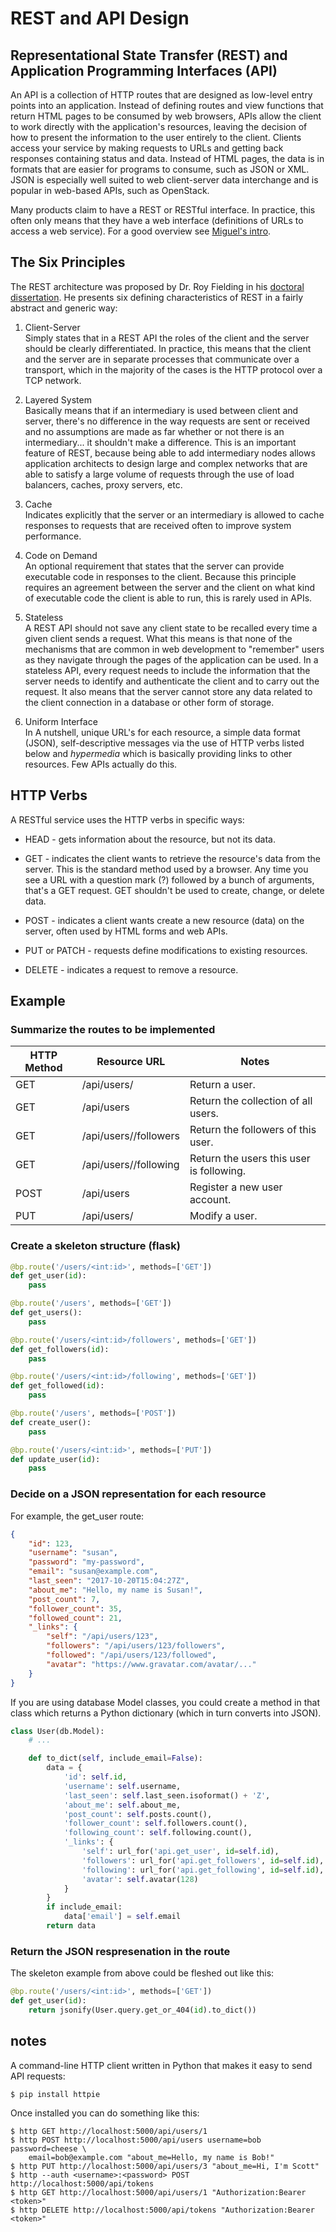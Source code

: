 # REST and API Design


## Representational State Transfer (REST) and Application Programming Interfaces (API)

An API is a collection of HTTP routes that are designed as low-level entry points into an application. Instead of defining routes and view functions that return HTML pages to be consumed by web browsers, APIs allow the client to work directly with the application's resources, leaving the decision of how to present the information to the user
entirely to the client. Clients access your service by making requests to URLs and getting back responses containing status and data. Instead of HTML pages, the data is in formats that are easier for programs to consume, such as JSON or XML. JSON is especially well suited to web client-server data interchange and is popular in web-based APIs, such as OpenStack.

Many products claim to have a REST or RESTful interface. In practice, this often only means that they have a web interface (definitions of URLs to access a web service). For a good overview see [Miguel's intro](https://blog.miguelgrinberg.com/post/the-flask-mega-tutorial-part-xxiii-application-programming-interfaces-apis).

## The Six Principles
The REST architecture was proposed by Dr. Roy Fielding in his [doctoral dissertation](http://www.ics.uci.edu/~fielding/pubs/dissertation/rest_arch_style.htm). He presents six defining characteristics of REST in a fairly abstract and generic way:

1. Client-Server  
   Simply states that in a REST API the roles of the client and the server should be clearly differentiated. In practice, this means that the client and the server are in separate processes that communicate over a transport, which in the majority of the cases is the HTTP protocol over a TCP network.

1. Layered System  
   Basically means that if an intermediary is used between client and server, there's no difference in the way requests are sent or received and no assumptions are made as far whether or not there is an intermediary... it shouldn't make a difference. This is an important feature of REST, because being able to add intermediary nodes allows application architects to design large and complex networks that are able to satisfy a large volume of requests through the use of load balancers, caches, proxy servers, etc.

1. Cache  
   Indicates explicitly that the server or an intermediary is allowed to cache responses to requests that are received often to improve system performance.

1. Code on Demand  
   An optional requirement that states that the server can provide executable code in responses to the client. Because this principle requires an agreement between the server and the client on what kind of executable code the client is able to run, this is rarely used in APIs.

1. Stateless  
   A REST API should not save any client state to be recalled every time a given client sends a request. What this means is that none of the mechanisms that are common in web development to "remember" users as they navigate through the pages of the application can be used. In a stateless API, every request needs to include the information that the server needs to identify and authenticate the client and to carry out the request. It also means that the server cannot store any data related to the client connection in a database or other form of storage.

1. Uniform Interface  
   In A nutshell, unique URL's for each resource, a simple  data format (JSON), self-descriptive messages via the use of HTTP verbs listed below and *hypermedia* which is basically providing links to other resources. Few APIs actually do this.

## HTTP Verbs

A RESTful service uses the HTTP verbs in specific ways:

- HEAD - gets information about the resource, but not its data.

- GET - indicates the client wants to retrieve the resource's data from the server. This is the standard method used by a browser. Any time you see a URL with a question mark (?) followed by a bunch of arguments, that's a GET request. GET shouldn't be used to create, change, or delete data.

- POST - indicates a client wants create a new resource (data) on the server, often used by HTML forms and web APIs.

- PUT or PATCH  - requests define modifications to existing resources.

- DELETE - indicates a request to remove a resource.

## Example

### Summarize the routes to be implemented

HTTP Method | Resource URL | Notes
----------- | ------------ | -----
GET | /api/users/<id> | Return a user.
GET | /api/users | Return the collection of all users.
GET | /api/users/<id>/followers | Return the followers of this user.
GET | /api/users/<id>/following | Return the users this user is following.
POST | /api/users | Register a new user account.
PUT | /api/users/<id> | Modify a user.

### Create a skeleton structure (flask)

```python
@bp.route('/users/<int:id>', methods=['GET'])
def get_user(id):
    pass

@bp.route('/users', methods=['GET'])
def get_users():
    pass

@bp.route('/users/<int:id>/followers', methods=['GET'])
def get_followers(id):
    pass

@bp.route('/users/<int:id>/following', methods=['GET'])
def get_followed(id):
    pass

@bp.route('/users', methods=['POST'])
def create_user():
    pass

@bp.route('/users/<int:id>', methods=['PUT'])
def update_user(id):
    pass
```

### Decide on a JSON representation for each resource

For example, the get_user route:
```json
{
    "id": 123,
    "username": "susan",
    "password": "my-password",
    "email": "susan@example.com",
    "last_seen": "2017-10-20T15:04:27Z",
    "about_me": "Hello, my name is Susan!",
    "post_count": 7,
    "follower_count": 35,
    "followed_count": 21,
    "_links": {
        "self": "/api/users/123",
        "followers": "/api/users/123/followers",
        "followed": "/api/users/123/followed",
        "avatar": "https://www.gravatar.com/avatar/..."
    }
}
```

If you are using database Model classes, you could create a method in that
class  which returns a Python dictionary (which in turn converts into JSON).

```python
class User(db.Model):
    # ...

    def to_dict(self, include_email=False):
        data = {
            'id': self.id,
            'username': self.username,
            'last_seen': self.last_seen.isoformat() + 'Z',
            'about_me': self.about_me,
            'post_count': self.posts.count(),
            'follower_count': self.followers.count(),
            'following_count': self.following.count(),
            '_links': {
                'self': url_for('api.get_user', id=self.id),
                'followers': url_for('api.get_followers', id=self.id),
                'following': url_for('api.get_following', id=self.id),
                'avatar': self.avatar(128)
            }
        }
        if include_email:
            data['email'] = self.email
        return data
```

### Return the JSON respresenation in the route

The skeleton example from above could be fleshed out like this:

```python
@bp.route('/users/<int:id>', methods=['GET'])
def get_user(id):
    return jsonify(User.query.get_or_404(id).to_dict())
```

## notes

A command-line HTTP client written in Python that makes it easy to send API requests:
```
$ pip install httpie
```
Once installed you can do something like this:
```
$ http GET http://localhost:5000/api/users/1
$ http POST http://localhost:5000/api/users username=bob password=cheese \
    email=bob@example.com "about_me=Hello, my name is Bob!"
$ http PUT http://localhost:5000/api/users/3 "about_me=Hi, I'm Scott"
$ http --auth <username>:<password> POST http://localhost:5000/api/tokens
$ http GET http://localhost:5000/api/users/1 "Authorization:Bearer <token>"
$ http DELETE http://localhost:5000/api/tokens "Authorization:Bearer <token>"
```
